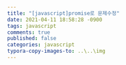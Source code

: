 ```yaml
---
title: "[javascript]promise로 문제수정"
date: 2021-04-11 18:58:28 -0900
tags: javascript
comments: true
published: false
categories: javascript
typora-copy-images-to: ..\..\img
---
```


